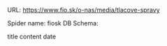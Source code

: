 URL: https://www.fio.sk/o-nas/media/tlacove-spravy

Spider name: fiosk
DB Schema:

title
content
date